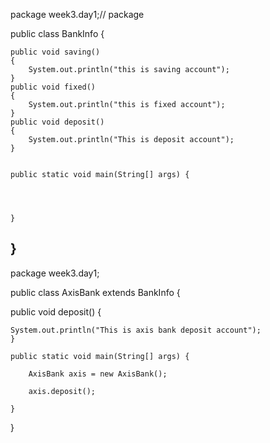 package week3.day1;// package

public class BankInfo {
	
	public void saving()
	{
		System.out.println("this is saving account");
	}
	public void fixed()
	{
		System.out.println("this is fixed account");
	}
	public void deposit()
	{
		System.out.println("This is deposit account");
	}
	

	public static void main(String[] args) {
		
		
	

	}

}
-------------------------------------------------------------------

package week3.day1;

public class AxisBank extends BankInfo {

public void deposit() {

	System.out.println("This is axis bank deposit account");
	}

	public static void main(String[] args) {

		AxisBank axis = new AxisBank();

		axis.deposit();

	}

}
